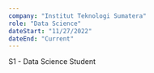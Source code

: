 ```yaml
---
company: "Institut Teknologi Sumatera"
role: "Data Science"
dateStart: "11/27/2022"
dateEnd: "Current"
---
```


S1 - Data Science Student